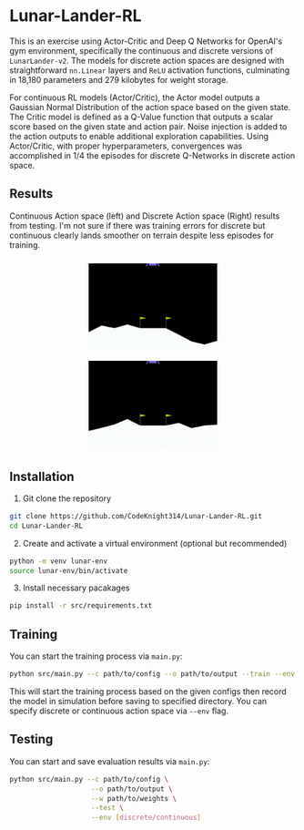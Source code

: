 # Lunar-Lander-RL
This is an exercise using Actor-Critic and Deep Q Networks for OpenAI's gym environment, specifically the continuous and discrete versions of `LunarLander-v2`. The models for discrete action spaces are designed with straightforward `nn.Linear` layers and `ReLU` activation functions, culminating in 18,180 parameters and 279 kilobytes for weight storage.

For continuous RL models (Actor/Critic), the Actor model outputs a Gaussian Normal Distribution of the action space based on the given state. The Critic model is defined as a Q-Value function that outputs a scalar score based on the given state and action pair. Noise injection is added to the action outputs to enable additional exploration capabilities. Using Actor/Critic, with proper hyperparameters, convergences was accomplished in 1/4 the episodes for discrete Q-Networks in discrete action space.

## Results
Continuous Action space (left) and Discrete Action space (Right) results from testing. I'm not sure if there was training errors for discrete but continuous clearly lands smoother on terrain despite less episodes for training.
<div style="display: flex; justify-content: center; flex-wrap: wrap; gap: 20px; max-width: 90%; margin: 0 auto;">
    <div style="display: flex; justify-content: center; flex-basis: 100%; flex-wrap: wrap;">
        <img src="src/resources/c_lander_video.gif" alt="Continuous Action space" style="width: 50%; margin: 10px;">
        <img src="src/resources/d_lander_video.gif" alt="Discrete Action space" style="width: 50%; margin: 10px;">
    </div>
</div>

## Installation
1. Git clone the repository 
```bash
git clone https://github.com/CodeKnight314/Lunar-Lander-RL.git 
cd Lunar-Lander-RL
```
2. Create and activate a virtual environment (optional but recommended)
```bash
python -m venv lunar-env
source lunar-env/bin/activate
```
3. Install necessary pacakages 
```bash
pip install -r src/requirements.txt
```
## Training
You can start the training process via `main.py`: 
```bash
python src/main.py --c path/to/config --o path/to/output --train --env [discrete/continuous]
```
This will start the training process based on the given configs then record the model in simulation before saving to specified directory. You can specify discrete or continuous action space via `--env` flag. 

## Testing
You can start and save evaluation results via `main.py`:
```bash
python src/main.py --c path/to/config \
                    --o path/to/output \
                    --w path/to/weights \
                    --test \
                    --env [discrete/continuous]
```